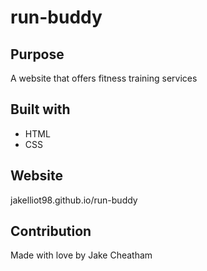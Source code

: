 # run-buddy

## Purpose
A website that offers fitness training services

## Built with
* HTML
* CSS

## Website
jakelliot98.github.io/run-buddy

## Contribution
Made with love by Jake Cheatham
